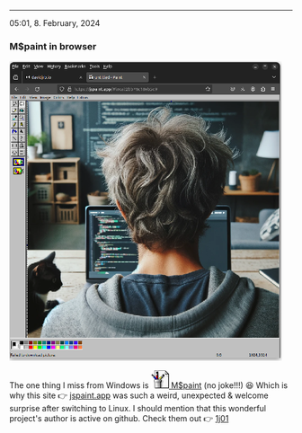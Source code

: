 ---
05:01, 8. February, 2024
### M$paint in browser

![technodad](/images/td50p.png)

The one thing I miss from Windows is [![](/images/32x32.png) M$paint](https://en.wikipedia.org/wiki/Microsoft_Paint) (no joke!!!) 😆 Which is why this site 👉 [jspaint.app](https://jspaint.app) was such a weird, unexpected & welcome surprise after switching to Linux. I should mention that this wonderful project's author is active on github. Check them out 👉 [1j01](https://github.com/1j01)
